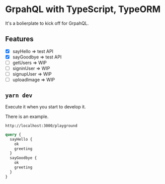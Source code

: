 # GrpahQL with TypeScript, TypeORM

It's a bolierplate to kick off for GrpahQL.  

## Features

- [x] sayHello => test API 
- [x] sayGoodbye => test API 
- [ ] getUsers => WIP
- [ ] signinUser => WIP
- [ ] signupUser => WIP
- [ ] uploadImage => WIP

## `yarn dev`

Execute it when you start to develop it.  

There is an example.  

`http://localhost:3000/playground`
```graphql
query {
  sayHello {
    ok
    greeting
  }
  sayGoodbye {
    ok
    greeting
  }
}
```
